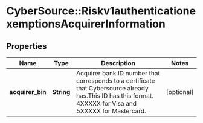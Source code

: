# CyberSource::Riskv1authenticationexemptionsAcquirerInformation

## Properties
Name | Type | Description | Notes
------------ | ------------- | ------------- | -------------
**acquirer_bin** | **String** | Acquirer bank ID number that  corresponds to a certificate that Cybersource already has.This ID has this format. 4XXXXX for Visa and 5XXXXX for Mastercard.  | [optional] 


